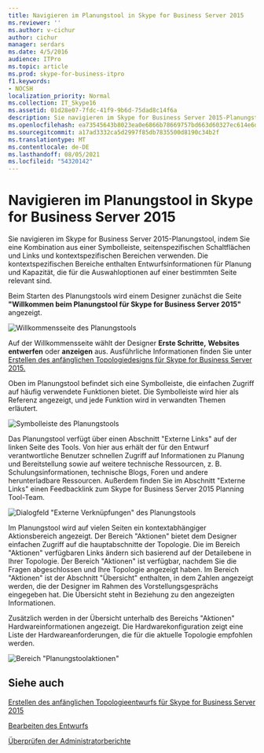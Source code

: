 ```yaml
---
title: Navigieren im Planungstool in Skype for Business Server 2015
ms.reviewer: ''
ms.author: v-cichur
author: cichur
manager: serdars
ms.date: 4/5/2016
audience: ITPro
ms.topic: article
ms.prod: skype-for-business-itpro
f1.keywords:
- NOCSH
localization_priority: Normal
ms.collection: IT_Skype16
ms.assetid: 01d28e07-7fdc-41f9-9b6d-75dad8c14f6a
description: Sie navigieren im Skype for Business Server 2015-Planungstool, indem Sie eine Kombination aus einer Symbolleiste, seitenspezifischen Schaltflächen und Links und kontextspezifischen Bereichen verwenden. Die kontextspezifischen Bereiche enthalten Entwurfsinformationen für Planung und Kapazität, die für die Auswahloptionen auf einer bestimmten Seite relevant sind.
ms.openlocfilehash: ea73545643b8023ea0e6866b78669757bd663d60327ec614e6d1a256542fd595
ms.sourcegitcommit: a17ad3332ca5d2997f85db7835500d8190c34b2f
ms.translationtype: MT
ms.contentlocale: de-DE
ms.lasthandoff: 08/05/2021
ms.locfileid: "54320142"
---
```

# <a name="navigate-the-planning-tool-in-skype-for-business-server-2015"></a>Navigieren im Planungstool in Skype for Business Server 2015

Sie navigieren im Skype for Business Server 2015-Planungstool, indem Sie eine Kombination aus einer Symbolleiste, seitenspezifischen Schaltflächen und Links und kontextspezifischen Bereichen verwenden. Die kontextspezifischen Bereiche enthalten Entwurfsinformationen für Planung und Kapazität, die für die Auswahloptionen auf einer bestimmten Seite relevant sind.

Beim Starten des Planungstools wird einem Designer zunächst die Seite **"Willkommen beim Planungstool für Skype for Business Server 2015"** angezeigt.

![Willkommensseite des Planungstools](../../media/Planning_Tool_Welcome.png)

Auf der Willkommensseite wählt der Designer **Erste Schritte,** **Websites entwerfen** oder **anzeigen** aus. Ausführliche Informationen finden Sie unter [Erstellen des anfänglichen Topologiedesigns für Skype for Business Server 2015.](create-the-initial-design.md)

Oben im Planungstool befindet sich eine Symbolleiste, die einfachen Zugriff auf häufig verwendete Funktionen bietet. Die Symbolleiste wird hier als Referenz angezeigt, und jede Funktion wird in verwandten Themen erläutert.

![Symbolleiste des Planungstools](../../media/Planning_Tool_Toolbar_Annotated.jpg)

Das Planungstool verfügt über einen Abschnitt "Externe Links" auf der linken Seite des Tools. Von hier aus erhält der für den Entwurf verantwortliche Benutzer schnellen Zugriff auf Informationen zu Planung und Bereitstellung sowie auf weitere technische Ressourcen, z. B. Schulungsinformationen, technische Blogs, Foren und andere herunterladbare Ressourcen. Außerdem finden Sie im Abschnitt "Externe Links" einen Feedbacklink zum Skype for Business Server 2015 Planning Tool-Team.

![Dialogfeld "Externe Verknüpfungen" des Planungstools](../../media/Planning_Tool_External_Links_Dialog.jpg)

Im Planungstool wird auf vielen Seiten ein kontextabhängiger Aktionsbereich angezeigt. Der Bereich "Aktionen" bietet dem Designer einfachen Zugriff auf die hauptabschnitte der Topologie. Die im Bereich "Aktionen" verfügbaren Links ändern sich basierend auf der Detailebene in Ihrer Topologie. Der Bereich "Aktionen" ist verfügbar, nachdem Sie die Fragen abgeschlossen und Ihre Topologie angezeigt haben. Im Bereich "Aktionen" ist der Abschnitt "Übersicht" enthalten, in dem Zahlen angezeigt werden, die der Designer im Rahmen des Vorstellungsgesprächs eingegeben hat. Die Übersicht steht in Beziehung zu den angezeigten Informationen.

Zusätzlich werden in der Übersicht unterhalb des Bereichs "Aktionen" Hardwareinformationen angezeigt. Die Hardwarekonfiguration zeigt eine Liste der Hardwareanforderungen, die für die aktuelle Topologie empfohlen werden.

![Bereich "Planungstoolaktionen"](../../media/Planning_Tool_Actions_Pane.jpg)

## <a name="see-also"></a>Siehe auch

[Erstellen des anfänglichen Topologieentwurfs für Skype for Business Server 2015](create-the-initial-design.md)

[Bearbeiten des Entwurfs](/previous-versions/office/lync-server-2013/lync-server-2013-editing-the-design)

[Überprüfen der Administratorberichte](/previous-versions/office/lync-server-2013/lync-server-2013-reviewing-the-administrator-reports)